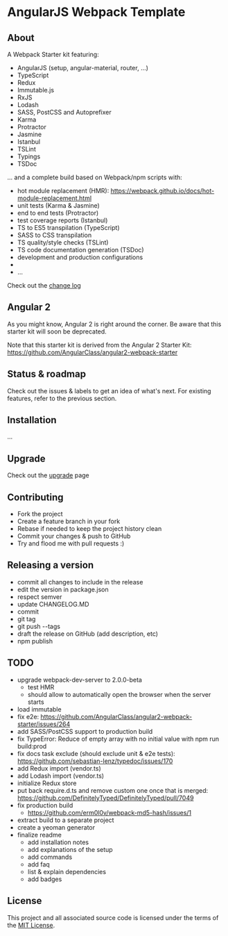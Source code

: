# AngularJS Webpack Template

## About
A Webpack Starter kit featuring:
* AngularJS (setup, angular-material, router, ...)
* TypeScript
* Redux
* Immutable.js
* RxJS
* Lodash
* SASS, PostCSS and Autoprefixer
* Karma
* Protractor
* Jasmine
* Istanbul
* TSLint
* Typings
* TSDoc

... and a complete build based on Webpack/npm scripts with:
* hot module replacement (HMR): https://webpack.github.io/docs/hot-module-replacement.html
* unit tests (Karma & Jasmine)
* end to end tests (Protractor)
* test coverage reports (Istanbul)
* TS to ES5 transpilation (TypeScript)
* SASS to CSS transpilation
* TS quality/style checks (TSLint)
* TS code documentation generation (TSDoc)
* development and production configurations
* 
* ...

Check out the [change log](CHANGELOG.md)

## Angular 2
As you might know, Angular 2 is right around the corner. Be aware that this starter kit will soon be deprecated.

Note that this starter kit is derived from the Angular 2 Starter Kit: https://github.com/AngularClass/angular2-webpack-starter

## Status & roadmap
Check out the issues & labels to get an idea of what's next. For existing features, refer to the previous section.

## Installation
...

## Upgrade
Check out the [upgrade](UPGRADE.md) page

## Contributing
* Fork the project
* Create a feature branch in your fork
* Rebase  if needed to keep the project history clean
* Commit your changes & push to GitHub
* Try and flood me with pull requests :)

## Releasing a version

* commit all changes to include in the release
* edit the version in package.json
* respect semver
* update CHANGELOG.MD
* commit
* git tag
* git push --tags
* draft the release on GitHub (add description, etc)
* npm publish

## TODO
* upgrade webpack-dev-server to 2.0.0-beta
  * test HMR
  * should allow to automatically open the browser when the server starts
* load immutable
* fix e2e: https://github.com/AngularClass/angular2-webpack-starter/issues/264
* add SASS/PostCSS support to production build
* fix TypeError: Reduce of empty array with no initial value with npm run build:prod
* fix docs task exclude (should exclude unit & e2e tests): https://github.com/sebastian-lenz/typedoc/issues/170
* add Redux import (vendor.ts)
* add Lodash import (vendor.ts)
* initialize Redux store
* put back require.d.ts and remove custom one once that is merged: https://github.com/DefinitelyTyped/DefinitelyTyped/pull/7049
* fix production build
  * https://github.com/erm0l0v/webpack-md5-hash/issues/1
* extract build to a separate project
* create a yeoman generator
* finalize readme
  * add installation notes
  * add explanations of the setup
  * add commands
  * add faq
  * list & explain dependencies
  * add badges


## License
This project and all associated source code is licensed under the terms of the [MIT License](https://en.wikipedia.org/wiki/MIT_License).
